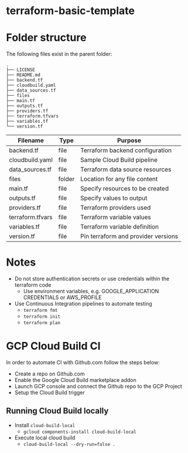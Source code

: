 # terraform-basic-template
# Folder structure

The following files exist in the parent folder:
```text
.
├── LICENSE
├── README.md
├── backend.tf
├── cloudbuild.yaml
├── data_sources.tf
├── files
├── main.tf
├── outputs.tf
├── providers.tf
├── terraform.tfvars
├── variables.tf
└── version.tf
```

| Filename|Type|Purpose|
|---|---|---|
|backend.tf|file|Terraform backend configuration|
|cloudbuild.yaml|file|Sample Cloud Build pipeline|
|data_sources.tf|file|Terraform data source resources|
|files|folder|Location for any file content|
|main.tf|file|Specify resources to be created|
|outputs.tf|file|Specify values to output|
|providers.tf|file|Terraform providers used|
|terraform.tfvars|file|Terraform variable values|
|variables.tf|file|Terraform variable definition|
|version.tf|file|Pin terraform and provider versions|

# Notes
* Do not store authentication secrets or use credentials within the terraform code
  * Use environment variables, e.g. GOOGLE_APPLICATION CREDENTIALS or AWS_PROFILE
* Use Continuous Integration pipelines to automate testing
  * ``terraform fmt``
  * ``terraform init``
  * ``terraform plan``

# GCP Cloud Build CI
In order to automate CI with Github.com follow the steps below:
* Create a repo on Github.com
* Enable the Google Cloud Build marketplace addon
* Launch GCP console and connect the Github repo to the GCP Project
* Setup the Cloud Build trigger 

## Running Cloud Build locally
* Install ``cloud-build-local``
  * ``gcloud components-install cloud-build-local``
* Execute local cloud build
  * ``cloud-build-local --dry-run=false .``
